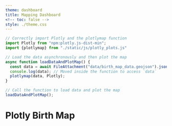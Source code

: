 ```yaml
---
theme: dashboard
title: Mapping Dashboard
<!-- toc: false -->
style: ./theme.css
---
```



```js
// Correctly import Plotly and the plotlymap function
import Plotly from "npm:plotly.js-dist-min";
import {plotlymap} from "./static/js/plotly_plots.js"

// Load the data asynchronously and then plot the map
async function loadDataAndPlotMap() {
  const data = await FileAttachment("data/birth_map_data.geojson").json({typed: true});
  console.log(data); // Moved inside the function to access `data`
  plotlymap(data, Plotly);
}

// Call the function to load data and plot the map
loadDataAndPlotMap();
```

<div class="main-content">
  <h1>Plotly Birth Map</h1>
    
  <!-- Choropleth Map Container -->
  <div id="map"></div>
</div>

